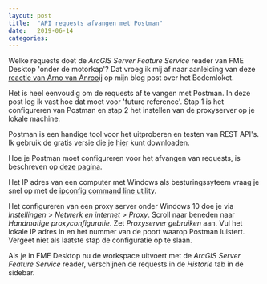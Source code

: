 ```yaml
---
layout: post
title:  "API requests afvangen met Postman"
date:   2019-06-14
categories: 
---
```



Welke requests doet de _ArcGIS Server Feature Service_ reader van FME Desktop 'onder de motorkap'? Dat vroeg ik mij af naar aanleiding van deze [reactie van Arno van Anrooij]() op mijn blog post over het Bodemloket.

Het is heel eenvoudig om de requests af te vangen met Postman. In deze post leg ik vast hoe dat moet voor 'future reference'. Stap 1 is het configureren van Postman en stap 2 het instellen van de proxyserver op je lokale machine.

Postman is een handige tool voor het uitproberen en testen van REST API's. Ik gebruik de gratis versie die je [hier](https://www.getpostman.com/downloads/) kunt downloaden.

Hoe je Postman moet configureren voor het afvangen van requests, is beschreven op [deze pagina](https://learning.getpostman.com/docs/postman/sending_api_requests/capturing_http_requests).

Het IP adres van een computer met Windows als besturingssyteem vraag je snel op met de [ipconfig command line utility](https://www.lifewire.com/ip-config-818377).

Het configureren van een proxy server onder Windows 10 doe je via _Instellingen_ > _Netwerk en internet_ > _Proxy_. Scroll naar beneden naar _Handmatige proxyconfiguratie_. Zet _Proxyserver gebruiken_ aan. Vul het lokale IP adres in en het nummer van de poort waarop Postman luistert. Vergeet niet als laatste stap de configuratie op te slaan.

Als je in FME Desktop nu de workspace uitvoert met de _ArcGIS Server Feature Service_ reader, verschijnen de requests in de _Historie_ tab in de sidebar.
